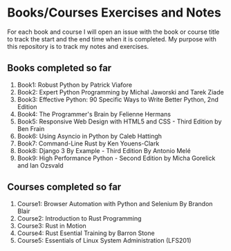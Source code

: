 # Books/Courses Exercises and Notes

For each book and course I will open an issue with the book or course title to track the start and the end time when it is completed. My purpose with this repository is to track my notes and exercises.

## Books completed so far

1. Book1: Robust Python by Patrick Viafore
2. Book2: Expert Python Programming by Michal Jaworski and Tarek Ziade
3. Book3: Effective Python: 90 Specific Ways to Write Better Python, 2nd Edition
4. Book4: The Programmer's Brain by Felienne Hermans
5. Book5: Responsive Web Design with HTML5 and CSS - Third Edition by Ben Frain
6. Book6: Using Asyncio in Python by Caleb Hattingh
7. Book7: Command-Line Rust by Ken Youens-Clark
8. Book8: Django 3 By Example - Third Edition By Antonio Melé
9. Book9: High Performance Python - Second Edition by Micha Gorelick and Ian Ozsvald

## Courses completed so far

1. Course1: Browser Automation with Python and Selenium By Brandon Blair
2. Course2: Introduction to Rust Programming
3. Course3: Rust in Motion
4. Course4: Rust Esential Training by Barron Stone
5. Course5: Essentials of Linux System Administration (LFS201)
